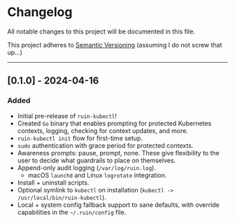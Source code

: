 # Changelog

All notable changes to this project will be documented in this file.

This project adheres to [Semantic Versioning](https://semver.org/) (assuming I do not screw that up...)

---

## [0.1.0] - 2024-04-16
### Added
- Initial pre-release of `ruin-kubectl`!
- Created `Go` binary that enables prompting for protected Kubernetes contexts, logging, checking for context updates, and more.
- `ruin-kubectl init` flow for first-time setup.
- `sudo` authentication with grace period for protected contexts.
- Awareness prompts: pause, prompt, none. These give flexibility to the user to decide what guardrails to place on themselves.
- Append-only audit logging (`/var/log/ruin.log`).
    - macOS `launchd` and Linux `logrotate` integration.
- Install + uninstall scripts.
- Optional symlink to `kubectl` on installation (`kubectl -> /usr/local/bin/ruin-kubectl`).
- Local + system config fallback support to sane defaults, with override capabilities in the `~/.ruin/config` file.